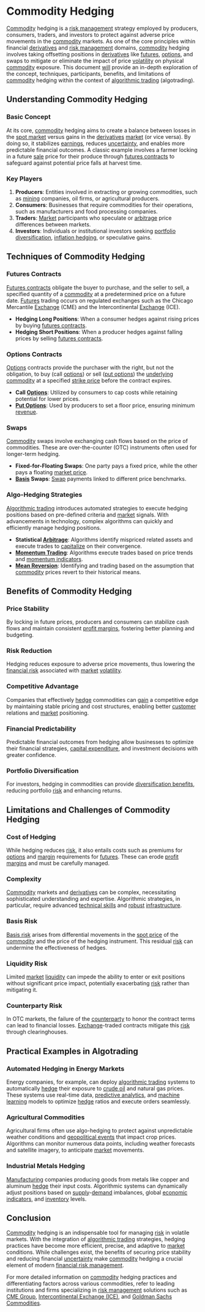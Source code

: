 # Commodity Hedging

[Commodity](../c/commodity.md) hedging is a [risk management](../r/risk_management.md) strategy employed by producers, consumers, traders, and investors to protect against adverse price movements in the [commodity](../c/commodity.md) markets. As one of the core principles within financial [derivatives](../d/derivatives.md) and [risk management](../r/risk_management.md) domains, [commodity](../c/commodity.md) hedging involves taking offsetting positions in [derivatives](../d/derivatives.md) like [futures](../f/futures.md), [options](../o/options.md), and swaps to mitigate or eliminate the impact of price [volatility](../v/volatility.md) on physical [commodity](../c/commodity.md) exposure. This document [will](../w/will.md) provide an in-depth exploration of the concept, techniques, participants, benefits, and limitations of [commodity](../c/commodity.md) hedging within the context of [algorithmic trading](../a/algorithmic_trading.md) (algotrading).

## Understanding Commodity Hedging

### Basic Concept

At its core, [commodity](../c/commodity.md) hedging aims to create a balance between losses in the [spot market](../s/spot_market.md) versus gains in the [derivatives](../d/derivatives.md) [market](../m/market.md) (or vice versa). By doing so, it stabilizes [earnings](../e/earnings.md), reduces [uncertainty](../u/uncertainty_in_trading.md), and enables more predictable financial outcomes. A classic example involves a farmer locking in a future [sale](../s/sale.md) price for their produce through [futures contracts](../f/futures_contracts.md) to safeguard against potential price falls at harvest time.

### Key Players

1. **Producers**: Entities involved in extracting or growing commodities, such as [mining](../m/mining.md) companies, oil firms, or agricultural producers.
2. **Consumers**: Businesses that require commodities for their operations, such as manufacturers and food processing companies.
3. **Traders**: [Market](../m/market.md) participants who speculate or [arbitrage](../a/arbitrage.md) price differences between markets.
4. **Investors**: Individuals or institutional investors seeking [portfolio diversification](../p/portfolio_diversification.md), [inflation hedging](../i/inflation_hedging.md), or speculative gains.

## Techniques of Commodity Hedging

### Futures Contracts

[Futures contracts](../f/futures_contracts.md) obligate the buyer to purchase, and the seller to sell, a specified quantity of a [commodity](../c/commodity.md) at a predetermined price on a future date. [Futures](../f/futures.md) trading occurs on regulated exchanges such as the Chicago Mercantile [Exchange](../e/exchange.md) (CME) and the Intercontinental [Exchange](../e/exchange.md) (ICE).

- **Hedging Long Positions**: When a consumer hedges against rising prices by buying [futures contracts](../f/futures_contracts.md).
- **Hedging Short Positions**: When a producer hedges against falling prices by selling [futures contracts](../f/futures_contracts.md).

### Options Contracts

[Options](../o/options.md) contracts provide the purchaser with the right, but not the obligation, to buy (call [options](../o/options.md)) or sell ([put options](../p/put_options.md)) the [underlying](../u/underlying.md) [commodity](../c/commodity.md) at a specified [strike price](../s/strike_price.md) before the contract expires.

- **Call [Options](../o/options.md)**: Utilized by consumers to cap costs while retaining potential for lower prices.
- **[Put Options](../p/put_options.md)**: Used by producers to set a floor price, ensuring minimum [revenue](../r/revenue.md).

### Swaps

[Commodity](../c/commodity.md) swaps involve exchanging cash flows based on the price of commodities. These are over-the-counter (OTC) instruments often used for longer-term hedging.

- **Fixed-for-Floating Swaps**: One party pays a fixed price, while the other pays a floating [market price](../m/market_price.md).
- **[Basis](../b/basis.md) Swaps**: [Swap](../s/swap.md) payments linked to different price benchmarks.

### Algo-Hedging Strategies

[Algorithmic trading](../a/algorithmic_trading.md) introduces automated strategies to execute hedging positions based on pre-defined criteria and [market](../m/market.md) signals. With advancements in technology, complex algorithms can quickly and efficiently manage hedging positions.

- **Statistical [Arbitrage](../a/arbitrage.md)**: Algorithms identify mispriced related assets and execute trades to [capitalize](../c/capitalize.md) on their convergence.
- **[Momentum Trading](../m/momentum_trading.md)**: Algorithms execute trades based on price trends and [momentum indicators](../m/momentum_indicators.md).
- **[Mean Reversion](../m/mean_reversion.md)**: Identifying and trading based on the assumption that [commodity](../c/commodity.md) prices revert to their historical means.

## Benefits of Commodity Hedging

### Price Stability

By locking in future prices, producers and consumers can stabilize cash flows and maintain consistent [profit margins](../p/profit_margins_in_trading.md), fostering better planning and budgeting.

### Risk Reduction

Hedging reduces exposure to adverse price movements, thus lowering the [financial risk](../f/financial_risk.md) associated with [market](../m/market.md) [volatility](../v/volatility.md).

### Competitive Advantage

Companies that effectively [hedge](../h/hedge.md) commodities can [gain](../g/gain.md) a competitive edge by maintaining stable pricing and cost structures, enabling better [customer](../c/customer.md) relations and [market](../m/market.md) positioning.

### Financial Predictability

Predictable financial outcomes from hedging allow businesses to optimize their financial strategies, [capital expenditure](../c/capital_expenditure.md), and investment decisions with greater confidence.

### Portfolio Diversification

For investors, hedging in commodities can provide [diversification benefits](../d/diversification_benefits.md), reducing portfolio [risk](../r/risk.md) and enhancing returns.

## Limitations and Challenges of Commodity Hedging

### Cost of Hedging

While hedging reduces [risk](../r/risk.md), it also entails costs such as premiums for [options](../o/options.md) and [margin](../m/margin.md) requirements for [futures](../f/futures.md). These can erode [profit margins](../p/profit_margins_in_trading.md) and must be carefully managed.

### Complexity

[Commodity](../c/commodity.md) markets and [derivatives](../d/derivatives.md) can be complex, necessitating sophisticated understanding and expertise. Algorithmic strategies, in particular, require advanced [technical skills](../t/technical_skills.md) and [robust](../r/robust.md) [infrastructure](../i/infrastructure.md).

### Basis Risk

[Basis risk](../b/basis_risk.md) arises from differential movements in the [spot price](../s/spot_price.md) of the [commodity](../c/commodity.md) and the price of the hedging instrument. This residual [risk](../r/risk.md) can undermine the effectiveness of hedges.

### Liquidity Risk

Limited [market](../m/market.md) [liquidity](../l/liquidity.md) can impede the ability to enter or exit positions without significant price impact, potentially exacerbating [risk](../r/risk.md) rather than mitigating it.

### Counterparty Risk

In OTC markets, the failure of the [counterparty](../c/counterparty.md) to honor the contract terms can lead to financial losses. [Exchange](../e/exchange.md)-traded contracts mitigate this [risk](../r/risk.md) through clearinghouses.

## Practical Examples in Algotrading

### Automated Hedging in Energy Markets

Energy companies, for example, can deploy [algorithmic trading](../a/algorithmic_trading.md) systems to automatically [hedge](../h/hedge.md) their exposure to [crude oil](../c/crude_oil.md) and natural gas prices. These systems use real-time data, [predictive analytics](../p/predictive_analytics.md), and [machine learning](../m/machine_learning.md) models to optimize [hedge](../h/hedge.md) ratios and execute orders seamlessly.

### Agricultural Commodities

Agricultural firms often use algo-hedging to protect against unpredictable weather conditions and [geopolitical events](../g/geopolitical_events.md) that impact crop prices. Algorithms can monitor numerous data points, including weather forecasts and satellite imagery, to anticipate [market](../m/market.md) movements.

### Industrial Metals Hedging

[Manufacturing](../m/manufacturing.md) companies producing goods from metals like copper and aluminum [hedge](../h/hedge.md) their input costs. Algorithmic systems can dynamically adjust positions based on [supply](../s/supply.md)-[demand](../d/demand.md) imbalances, global [economic indicators](../e/economic_indicators.md), and [inventory](../i/inventory.md) levels.

## Conclusion

[Commodity](../c/commodity.md) hedging is an indispensable tool for managing [risk](../r/risk.md) in volatile markets. With the integration of [algorithmic trading](../a/algorithmic_trading.md) strategies, hedging practices have become more efficient, precise, and adaptive to [market](../m/market.md) conditions. While challenges exist, the benefits of securing price stability and reducing financial [uncertainty](../u/uncertainty_in_trading.md) make [commodity](../c/commodity.md) hedging a crucial element of modern [financial risk management](../f/financial_risk_management.md).

For more detailed information on [commodity](../c/commodity.md) hedging practices and differentiating factors across various commodities, refer to leading institutions and firms specializing in [risk management](../r/risk_management.md) solutions such as [CME Group](https://www.cmegroup.com/), [Intercontinental Exchange (ICE)](https://www.intercontinentalexchange.com/), and [Goldman Sachs Commodities](https://www.goldmansachs.com/what-we-do/trading/commodities/index.html).